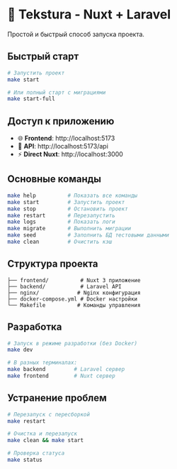 # 🚀 Tekstura - Nuxt + Laravel

Простой и быстрый способ запуска проекта.

## Быстрый старт

```bash
# Запустить проект
make start

# Или полный старт с миграциями
make start-full
```

## Доступ к приложению

- 🌐 **Frontend**: http://localhost:5173
- 🔧 **API**: http://localhost:5173/api  
- ⚡ **Direct Nuxt**: http://localhost:3000

## Основные команды

```bash
make help          # Показать все команды
make start         # Запустить проект
make stop          # Остановить проект
make restart       # Перезапустить
make logs          # Показать логи
make migrate       # Выполнить миграции
make seed          # Заполнить БД тестовыми данными
make clean         # Очистить кэш
```

## Структура проекта

```
├── frontend/          # Nuxt 3 приложение
├── backend/           # Laravel API
├── nginx/            # Nginx конфигурация
├── docker-compose.yml # Docker настройки
└── Makefile          # Команды управления
```

## Разработка

```bash
# Запуск в режиме разработки (без Docker)
make dev

# В разных терминалах:
make backend         # Laravel сервер
make frontend        # Nuxt сервер
```

## Устранение проблем

```bash
# Перезапуск с пересборкой
make restart

# Очистка и перезапуск
make clean && make start

# Проверка статуса
make status
```